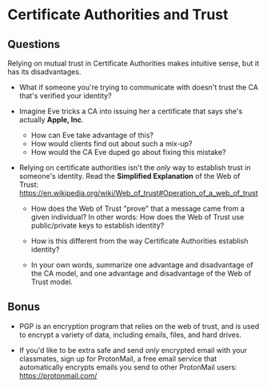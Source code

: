 # Certificate Authorities and Trust

## Questions

Relying on mutual trust in Certificate Authorities makes intuitive sense, but it has its disadvantages.

- What if someone you're trying to communicate with doesn't trust the CA that's verified your identity?

- Imagine Eve tricks a CA into issuing her a certificate that says she's actually **Apple, Inc**.
  - How can Eve take advantage of this?
  - How would clients find out about such a mix-up?
  - How would the CA Eve duped go about fixing this mistake?

- Relying on certificate authorities isn't the _only_ way to establish trust in someone's identity. Read the **Simplified Explanation** of the Web of Trust: <https://en.wikipedia.org/wiki/Web_of_trust#Operation_of_a_web_of_trust>

  - How does the Web of Trust "prove" that a message came from a given individual? In other words: How does the Web of Trust use public/private keys to establish identity?

  - How is this different from the way Certificate Authorities establish identity?

  - In your own words, summarize one advantage and disadvantage of the CA model, and one advantage and disadvantage of the Web of Trust model.

## Bonus

- PGP is an encryption program that relies on the web of trust, and is used to encrypt a variety of data, including emails, files, and hard drives. 

- If you'd like to be extra safe and send _only_ encrypted email with your classmates, sign up for ProtonMail, a free email service that automatically encrypts emails you send to other ProtonMail users: <https://protonmail.com/>